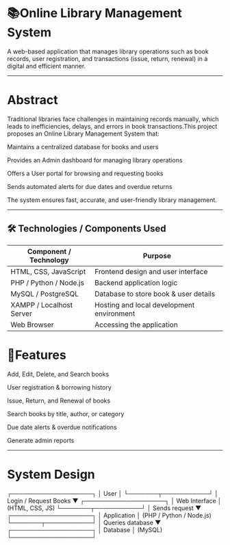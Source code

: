 # 📚Online Library Management System

A web-based application that manages library operations such as book records, user registration, and transactions (issue, return, renewal) in a digital and efficient manner.

---

# Abstract
Traditional libraries face challenges in maintaining records manually, which leads to inefficiencies, delays, and errors in book transactions.This project proposes an Online Library Management System that:

Maintains a centralized database for books and users
     
Provides an Admin dashboard for managing library operations
     
Offers a User portal for browsing and requesting books
     
Sends automated alerts for due dates and overdue returns
     
The system ensures fast, accurate, and user-friendly library management.

---
## 🛠 Technologies / Components Used

| Component / Technology   | Purpose                                         |
|--------------------------|-------------------------------------------------|
| HTML, CSS, JavaScript    | Frontend design and user interface              |
| PHP / Python / Node.js   | Backend application logic                       |
| MySQL / PostgreSQL       | Database to store book & user details           |
| XAMPP / Localhost Server | Hosting and local development environment       |
| Web Browser              | Accessing the application                      |


# 📖Features

  Add, Edit, Delete, and Search books

  User registration & borrowing history

  Issue, Return, and Renewal of books

  Search books by title, author, or category

  Due date alerts & overdue notifications

  Generate admin reports
  
---
# System Design
┌───────────────────┐
│      User         │
└───────┬───────────┘
        │ Login / Request Books
        ▼
        ┌───────────────────┐
        │  Web Interface    │ (HTML, CSS, JS)
        └───────┬───────────┘
                │ Sends request
                ▼
        ┌───────────────────┐
        │  Application      │ (PHP / Python / Node.js)
        └───────┬───────────┘
                │ Queries database
                ▼
        ┌───────────────────┐
        │   Database        │ (MySQL)
        └───────────────────┘
